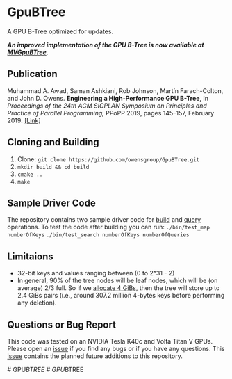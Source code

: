 # GpuBTree
A GPU B-Tree optimized for updates.

***An improved implementation of the GPU B-Tree is now available at [MVGpuBTree](https://github.com/owensgroup/MVGpuBTree).***


## Publication
Muhammad A. Awad, Saman Ashkiani, Rob Johnson, Martín Farach-Colton, and John D. Owens. **Engineering a High-Performance GPU B-Tree**, In *Proceedings of the 24th ACM SIGPLAN Symposium on Principles and Practice of Parallel Programming,* PPoPP 2019, pages 145–157, February 2019. [[Link]](https://escholarship.org/content/qt1ph2x5td/qt1ph2x5td.pdf?t=pkuy5m)

## Cloning and Building
1. Clone: `git clone https://github.com/owensgroup/GpuBTree.git`
2. `mkdir build && cd build`
3. `cmake ..`
4. `make`

## Sample Driver Code
The repository contains two sample driver code for [build](https://github.com/owensgroup/GpuBTree/blob/master/test/test_map.cu) and [query](https://github.com/owensgroup/GpuBTree/blob/master/test/test_map_search.cu) operations.
To test the code after building you can run: `./bin/test_map numberOfKeys` `./bin/test_search numberOfKeys numberOfQueries`

## Limitaions
- 32-bit keys and values ranging between (0 to 2^31 - 2)
- In general, 90% of the tree nodes will be leaf nodes, which will be (on average) 2/3 full. So if we [allocate 4 GiBs](https://github.com/owensgroup/GpuBTree/blob/master/src/allocator/pool_allocator.cuh#L75), then the tree will store up to 2.4 GiBs pairs (i.e., around 307.2 million 4-bytes keys before performing  any deletion).
## Questions or Bug Report
This code was tested on an NVIDIA Tesla K40c and Volta Titan V GPUs. Please open an [issue](https://github.com/owensgroup/GpuBTree/issues) if you find any bugs or if you have any questions. This [issue](https://github.com/owensgroup/GpuBTree/issues/1) contains the planned future additions to this repository.





#   G P U _ B T R E E  
 #   G P U _ B T R E E  
 